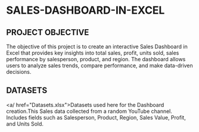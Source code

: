 # SALES-DASHBOARD-IN-EXCEL
## PROJECT OBJECTIVE

The objective of this project is to create an interactive Sales Dashboard in Excel that provides key insights into total sales, profit, units sold, sales performance by salesperson, product, and region. The dashboard allows users to analyze sales trends, compare performance, and make data-driven decisions.

## DATASETS
 <a/ href="Datasets.xlsx">Datasets</a> used here for the Dashboard creation.This Sales data collected from a random YouTube channel.
 Includes fields such as Salesperson, Product, Region, Sales Value, Profit, and Units Sold.

 ##


